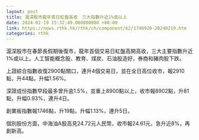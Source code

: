 ```yaml
---
layout: post
title: 滬深股市龍年首日紅盤高收　三大指數升近1%或以上
date: 2024-02-19 15:32:49.000000000 +08:00
link: https://news.rthk.hk/rthk/ch/component/k2/1740920-20240219.htm
categories: rthk
---
```


滬深股市在春節長假期後復市，龍年首個交易日紅盤高開高收，三大主要指數升近1%或以上。人工智能概念股、教育、煤炭、石油股造好，券商和豬肉股下跌。

上證綜合指數收復2900點關口，連升4個交易日，並在全日高位收市，報2910點，升44點，升幅1.56%。

深證成份指數早段最多曾升逾1.5%，並重上8900點以上，收市報8902點，升81點，升幅0.93%，連升4日。

創業板指數報1746點，升19點，升幅1.13%，連升5日。

個別股份方面，中海油A股高見24.72元人民幣，收市報24.61元，急升近8%，再創新高。
